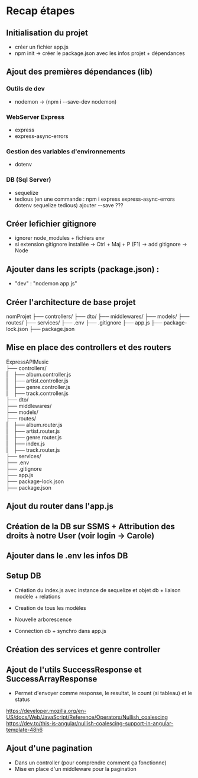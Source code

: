 # Recap étapes

## Initialisation du projet
- créer un fichier app.js
- npm init → créer le package.json avec les infos projet + dépendances

## Ajout des premières dépendances (lib)
### Outils de dev
- nodemon  → (npm i --save-dev nodemon)

### WebServer Express
- express
- express-async-errors
### Gestion des variables d'environnements
- dotenv
### DB (Sql Server)
- sequelize
- tedious
(en une commande :  npm i express express-async-errors dotenv sequelize tedious)
 ajouter --save ???

## Créer lefichier gitignore
- ignorer node_modules + fichiers env
- si extension gitignore installée -> Ctrl + Maj + P (F1) -> add gitignore -> Node

## Ajouter dans les scripts (package.json) :
- "dev" : "nodemon app.js"

## Créer l'architecture de base projet
nomProjet
├── controllers/
├── dto/
├── middlewares/
├── models/
├── routes/
├── services/
├── .env
├── .gitignore
├── app.js
├── package-lock.json
├── package.json

## Mise en place des controllers et des routers
ExpressAPIMusic  
├── controllers/  
|    ├── album.controller.js  
|    ├── artist.controller.js  
|    ├── genre.controller.js  
|    ├── track.controller.js  
├── dto/  
├── middlewares/  
├── models/  
├── routes/  
|    ├── album.router.js  
|    ├── artist.router.js  
|    ├── genre.router.js  
|    ├── index.js  
|    ├── track.router.js  
├── services/  
├── .env  
├── .gitignore  
├── app.js  
├── package-lock.json  
├── package.json


## Ajout du router dans l'app.js

## Création de la DB sur SSMS + Attribution des droits à notre User (voir login -> Carole)

## Ajouter dans le .env les infos DB

## Setup DB
- Création du index.js avec instance de sequelize et objet db + liaison modèle + relations
- Creation de tous les modèles
- Nouvelle arborescence

- Connection  db + synchro dans app.js

## Création des services et genre controller

## Ajout de l'utils SuccessResponse et SuccessArrayResponse
- Permet d'envoyer comme response, le resultat, le count (si tableau) et le status


https://developer.mozilla.org/en-US/docs/Web/JavaScript/Reference/Operators/Nullish_coalescing
https://dev.to/this-is-angular/nullish-coalescing-support-in-angular-template-48h6


## Ajout d'une pagination
- Dans un controller (pour comprendre comment ça fonctionne)
- Mise en place d'un middleware pour la pagination 